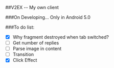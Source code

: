 ##V2EX -- My own client

###On Developing... Only in Android 5.0

###To do list:
- [X] Why fragment destroyed when tab switched?
- [ ] Get number of replies
- [ ] Parse image in content
- [ ] Transition
- [X] Click Effect
